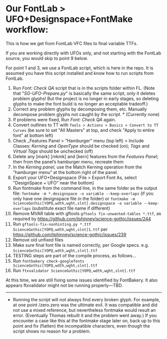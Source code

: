 # Our FontLab > UFO+Designspace+FontMake workflow:

This is how we get from FontLab VFC files to final variable TTFs. 

If you are working directly with UFOs only, and not starting with the FontLab source, you would skip to point 9 below.

For point 1 and 3, we use a FontLab script, which is here in the repo. It is assumed you have this script installed and know how to run scripts from FontLab.

1. Run _Font: Check QA_ script that is in the scripts folder within FL. (Note that "_SG-UFO-Prepare.py_" is basically the same script, only it deletes problem glyphs! But the project is no longer in early stages, so deleting glyphs to make the font build is no longer an acceptable tradeoff.)
1. Correct any problem glyphs by decomposing them, etc. Manually decompose problem glyphs not caught by the script. *  (Currently none)
1. If problems were fixed, Run _Font: Check QA_ again.
1. Convert outlines to TT with `Tools > Actions > Basics > Convert to TT Curves` (be sure to set "All Masters" at top, and check "Apply to entire font" at bottom left)
1. Check _Features Panel > “Hamburger” menu (top left) > Include Classes:  _Kerning_ and _OpenType_  should be checked (on); _Tags_ and _Virtual Tags_ should be unchecked (off)
1. Delete any [mark] [mkmk] and [kern] features from the _Features Panel_; then from the panel’s hamburger menu, recreate them
1. In the _Kerning panel_, use the Match Kerning operation from the “hamburger menu” at the bottom right of the panel.
1. Export your UFO+Designspace (File > Export Font As, select "DesignSpace + UFO" near the bottom)
1. Run fontmake from the command line, in the same folder as the output file:
`fontmake -m *.designspace -o variable --keep-overlaps` (if you only have one designspace file in the folder)
or 
`fontmake -m ScienceGothic[YOPQ,wdth,wght,slnt].designspace -o variable --keep-overlaps` (substitute exact file name if different)
1. Remove MVAR table with gftools `gftools fix-unwanted-tables *.ttf`, as required by https://github.com/tphinney/science-gothic/issues/244
1. Run `gftools-fix-nonhinting.py *.ttf ScienceGothic[YOPQ,wdth,wght,slnt]1.ttf` per https://github.com/tphinney/science-gothic/issues/239
1. Remove old unfixed files
1. Make sure final font file is named correctly, per Google specs. e.g. `ScienceGothic[YOPQ,wdth,wght,slnt].ttf`
1. TESTING steps are part of the compile process, as follows...
1. Run `fontbakery check-googlefonts ScienceGothic[YOPQ,wdth,wght,slnt].ttf`
1. Run `ftxvalidator ScienceGothic[YOPQ,wdth,wght,slnt].ttf`

At this time, we are still fixing some issues identified by FontBakery. It also appears ftxvalidator might not be running properly—TBD.

----
* Running the script will not always find every broken glyph. For example, at one point /zero.zero was the ultimate evil. It was compatible and did not use a mixed reference, but nevertheless fontmake would result an error. (Eventually Thomas rebuilt it and the problem went away.) If you encounter a case like this at the fontmake stage later on, back up to this point and fix (flatten) the incompatible characters, even though the script shows no reason for a problem.
